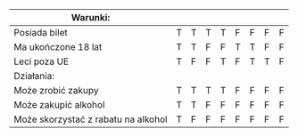 | Warunki:                            |   |   |   |   |   |   |   |   |
|-------------------------------------|---|---|---|---|---|---|---|---|
| Posiada bilet                       | T | T | T | T | F | F | F | F |
| Ma ukończone 18 lat                 | T | T | F | F | T | T | F | F |
| Leci poza UE                        | T | F | F | T | F | T | T | F |
| Działania:                          |   |   |   |   |   |   |   |   |
| Może zrobić zakupy                  | T | T | T | T | F | F | F | F |
| Może zakupić alkohol                | T | T | F | F | F | F | F | F |
| Może skorzystać z rabatu na alkohol | T | F | F | F | F | F | F | F |
